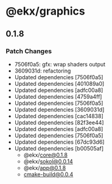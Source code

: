 # @ekx/graphics

## 0.1.8
### Patch Changes

- 7506f0a5: gfx: wrap shaders output
- 3609031d: refactoring
- Updated dependencies [7506f0a5]
- Updated dependencies [401089a0]
- Updated dependencies [adfc00a8]
- Updated dependencies [4759a4ff]
- Updated dependencies [7506f0a5]
- Updated dependencies [3609031d]
- Updated dependencies [cac14838]
- Updated dependencies [82f3ee44]
- Updated dependencies [adfc00a8]
- Updated dependencies [7506f0a5]
- Updated dependencies [67dc93d6]
- Updated dependencies [b00505af]
  - @ekx/core@0.1.8
  - @ekx/sokol@0.0.14
  - @ekx/app@0.1.8
  - cmake-build@0.0.4
